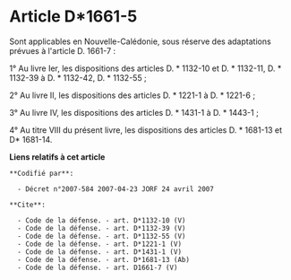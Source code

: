 # Article D*1661-5

Sont applicables en Nouvelle-Calédonie, sous réserve des adaptations prévues à l'article D. 1661-7 : 

1° Au livre Ier, les dispositions des articles D. * 1132-10 et D. * 1132-11, D. * 1132-39 à D. * 1132-42, D. * 1132-55 ; 

2° Au livre II, les dispositions des articles D. * 1221-1 à D. * 1221-6 ; 

3° Au livre IV, les dispositions des articles D. * 1431-1 à D. * 1443-1 ; 

4° Au titre VIII du présent livre, les dispositions des articles D. * 1681-13 et D* 1681-14.

**Liens relatifs à cet article**

	**Codifié par**:

	  - Décret n°2007-584 2007-04-23 JORF 24 avril 2007

	**Cite**:

	  - Code de la défense. - art. D*1132-10 (V)
	  - Code de la défense. - art. D*1132-39 (V)
	  - Code de la défense. - art. D*1132-55 (V)
	  - Code de la défense. - art. D*1221-1 (V)
	  - Code de la défense. - art. D*1431-1 (V)
	  - Code de la défense. - art. D*1681-13 (Ab)
	  - Code de la défense. - art. D1661-7 (V)

